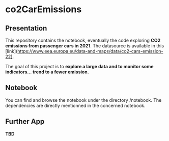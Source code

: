 # co2CarEmissions

## Presentation

This repository contains the notebook, eventually the code exploring **CO2 emissions from passenger cars in 2021**. The datasource is available in this [link](https://www.eea.europa.eu/data-and-maps/data/co2-cars-emission-22].

The goal of this project is to **explore a large data and to monitor some indicators... trend to a fewer emission.**


## Notebook

You can find and browse the notebook under the directory /notebook. The dependencies are directly mentionned in the concerned notebook. 

## Further App

**TBD**